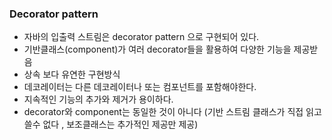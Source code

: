 ### Decorator pattern

- 자바의 입출력 스트림은 decorator pattern 으로 구현되어 있다.
- 기반클래스(component)가 여러 decorator들을 활용하여 다양한 기능을 제공받음
- 상속 보다 유연한 구현방식
- 데코레이터는 다른 데코레이터나 또는 컴포넌트를 포함해야한다.
- 지속적인 기능의 추가와 제거가 용이하다.
- decorator와 component는 동일한 것이 아니다 (기반 스트림 클래스가 직접 읽고 쓸수 없다 , 보조클래스는 추가적인 제공만 제공)

